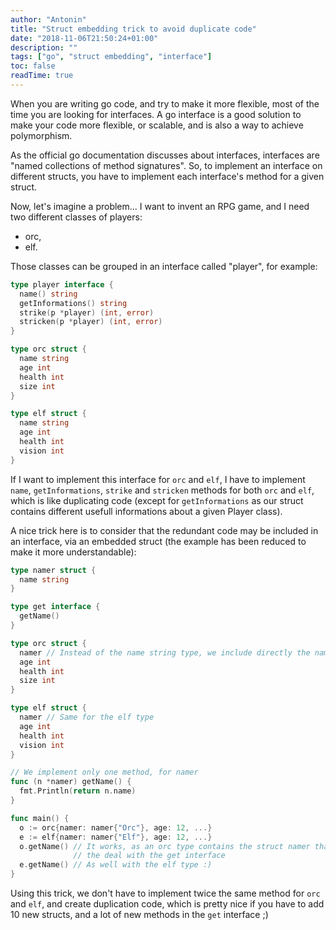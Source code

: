 ```yaml
---
author: "Antonin"
title: "Struct embedding trick to avoid duplicate code"
date: "2018-11-06T21:50:24+01:00"
description: ""
tags: ["go", "struct embedding", "interface"]
toc: false
readTime: true
---
```


When you are writing go code, and try to make it more flexible, most of the time you are looking for interfaces.
A go interface is a good solution to make your code more flexible, or scalable,
and is also a way to achieve polymorphism.

As the official go documentation discusses about interfaces, interfaces are "named collections of method signatures".
So, to implement an interface on different structs, you have to implement
each interface's method for a given struct.

Now, let's imagine a problem...
I want to invent an RPG game, and I need two different classes of players:
* orc,
* elf.

Those classes can be grouped in an interface called "player", for example:

```go
type player interface {
  name() string
  getInformations() string
  strike(p *player) (int, error)
  stricken(p *player) (int, error)
}

type orc struct {
  name string
  age int
  health int
  size int
}

type elf struct {
  name string
  age int
  health int
  vision int
}
```

If I want to implement this interface for `orc` and `elf`, I have to implement
`name`, `getInformations`, `strike` and `stricken` methods for both `orc` and `elf`, which is like duplicating code (except for `getInformations` as our struct contains different
usefull informations about a given Player class).

A nice trick here is to consider that the redundant code may be included in an interface, via an embedded struct (the example has been reduced to make it more understandable):
```go
type namer struct {
  name string
}

type get interface {
  getName()
}

type orc struct {
  namer // Instead of the name string type, we include directly the namer struct
  age int
  health int
  size int
}

type elf struct {
  namer // Same for the elf type
  age int
  health int
  vision int
}

// We implement only one method, for namer
func (n *namer) getName() {
  fmt.Println(return n.name)
}

func main() {
  o := orc{namer: namer{"Orc"}, age: 12, ...}
  e := elf{namer: namer{"Elf"}, age: 12, ...}
  o.getName() // It works, as an orc type contains the struct namer that respects
              // the deal with the get interface
  e.getName() // As well with the elf type :)
}
```

Using this trick, we don't have to implement twice the same method for `orc` and `elf`, and create duplication code, which is pretty nice if you have to add 10 new structs, and a lot of new methods in the
`get` interface ;)
